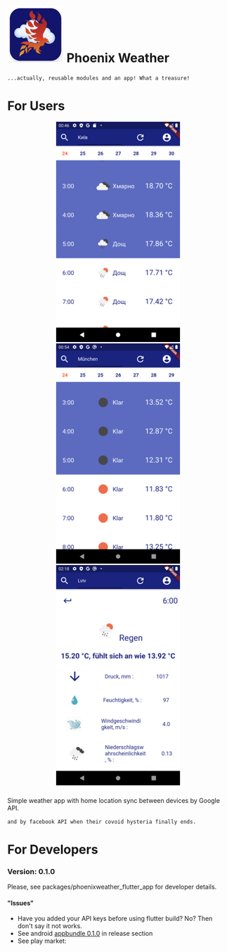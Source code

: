 # <img width="128px" height="128px" src="repo_assets/icon.png" /> Phoenix Weather
`...actually, reusable modules and an app! What a treasure!`

# For Users
<div style="text-align:center" markdown="1">
<img width="282px" height="501px" src="repo_assets/weather_in_kyiv.png" />
<img width="282px" height="501px" src="repo_assets/weather_in_munchen.png" />
<img width="282px" height="501px" src="repo_assets/weather_in_lviv.png" />
</div>

###

Simple weather app with home location sync between devices by Google API.
```
and by facebook API when their covoid hysteria finally ends.
```

# For Developers
### Version: 0.1.0
Please, see packages/phoenixweather_flutter_app for developer details.
#### "Issues"
- Have you added your API keys before using flutter build? No? Then don't say it not works.
- See android [appbundle 0.1.0](https://github.com/bgoncharuck/phoenixweather/releases/tag/0.1.0) in release section
- See play market:
